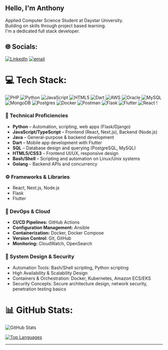 ## Hello, I'm Anthony<br/>

Applied Computer Science Student at Daystar University.<br/>
Building on skills through project based learning.<br/>
I'm a dedicated full stack developer.<br/>



## 🌐 Socials:
[![LinkedIn](https://img.shields.io/badge/LinkedIn-%230077B5.svg?logo=linkedin&logoColor=white)](https://www.linkedin.com/in/anthony-njenga-9b47742b7/)
 [![email](https://img.shields.io/badge/Email-D14836?logo=gmail&logoColor=white)](mailto:antoremyempire@gmail.com) 


# 💻 Tech Stack:
![PHP](https://img.shields.io/badge/php-%23777BB4.svg?style=for-the-badge&logo=php&logoColor=white) ![Python](https://img.shields.io/badge/python-3670A0?style=for-the-badge&logo=python&logoColor=ffdd54) ![JavaScript](https://img.shields.io/badge/javascript-%23323330.svg?style=for-the-badge&logo=javascript&logoColor=%23F7DF1E) ![HTML5](https://img.shields.io/badge/html5-%23E34F26.svg?style=for-the-badge&logo=html5&logoColor=white) ![Dart](https://img.shields.io/badge/dart-%230175C2.svg?style=for-the-badge&logo=dart&logoColor=white) ![AWS](https://img.shields.io/badge/AWS-%23FF9900.svg?style=for-the-badge&logo=amazon-aws&logoColor=white) ![Oracle](https://img.shields.io/badge/Oracle-F80000?style=for-the-badge&logo=oracle&logoColor=white) ![MySQL](https://img.shields.io/badge/mysql-4479A1.svg?style=for-the-badge&logo=mysql&logoColor=white) ![MongoDB](https://img.shields.io/badge/MongoDB-%234ea94b.svg?style=for-the-badge&logo=mongodb&logoColor=white) ![Postgres](https://img.shields.io/badge/postgres-%23316192.svg?style=for-the-badge&logo=postgresql&logoColor=white) ![Docker](https://img.shields.io/badge/docker-%230db7ed.svg?style=for-the-badge&logo=docker&logoColor=white) ![Postman](https://img.shields.io/badge/Postman-FF6C37?style=for-the-badge&logo=postman&logoColor=white) ![Flask](https://img.shields.io/badge/flask-%23000.svg?style=for-the-badge&logo=flask&logoColor=white) ![Flutter](https://img.shields.io/badge/Flutter-%2302569B.svg?style=for-the-badge&logo=Flutter&logoColor=white) ![React](https://img.shields.io/badge/react-%2320232a.svg?style=for-the-badge&logo=react&logoColor=%2361DAFB) !

### 🧠 Technical Proficiencies

- **Python** – Automation, scripting, web apps (Flask/Django)  
- **JavaScript/TypeScript** – Frontend (React, Next.js), Backend (Node.js)  
- **Java** – General-purpose & backend development  
- **Dart** – Mobile app development with Flutter  
- **SQL** – Database design and querying (PostgreSQL, MySQL)  
- **HTML5/CSS3** – Frontend UI/UX, responsive design  
- **Bash/Shell** – Scripting and automation on Linux/Unix systems  
- **Golang** – Backend APIs and concurrency  

### ⚙️ Frameworks & Libraries

- React, Next.js, Node.js  
- Flask  
- Flutter  

### 🚀 DevOps & Cloud

- **CI/CD Pipelines:** GitHub Actions
- **Configuration Management:** Ansible  
- **Containerization:** Docker, Docker Compose  
- **Version Control:** Git, GitHub  
- **Monitoring:** CloudWatch, OpenSearch  

### 🔐 System Design & Security

- Automation Tools: Bash/Shell scripting, Python scripting  
- High Availability & Scalability Design  
- Containers & Orchestration: Docker, Kubernetes, Amazon ECS/EKS  
- Security Concepts: Secure architecture design, network security, penetration testing basics  



# 📊 GitHub Stats:

![GitHub Stats](https://github-readme-stats.vercel.app/api?username=ANTO-REMY&theme=merko&hide_border=true&include_all_commits=true&count_private=false&show_icons=true&hide=prs&custom_title=My%20GitHub%20Stats&title_color=2ECC40&text_color=ADEFD1&bg_color=091f1c&border_radius=10&icon_color=2ECC40)


[![Top Languages](https://github-readme-stats.vercel.app/api/top-langs/?username=ANTO-REMY&layout=compact&hide=python,cmake,powershell,shell&langs_count=10&theme=merko&card_width=450&title_color=2ECC40&text_color=ADEFD1&bg_color=091f1c&border_radius=10&hide_border=true)](https://github.com/anuraghazra/github-readme-stats)


---



<!-- Proudly created with GPRM ( https://gprm.itsvg.in ) -->

   
